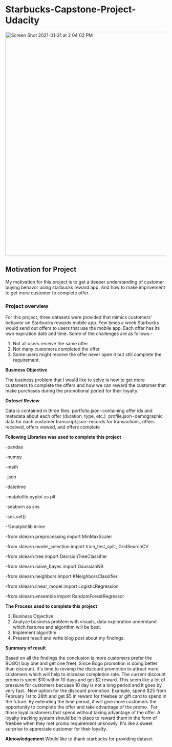 # Starbucks-Capstone-Project-Udacity

<img width="698" alt="Screen Shot 2021-01-21 at 2 04 02 PM" src="https://user-images.githubusercontent.com/71035452/105400474-fa086700-5bf2-11eb-9fdc-a37b919e41ff.png">

## Motivation for Project

My motivation for this project is to get a deeper understanding of customer buying behavor using starbucks reward app. And how to make imprivement to get more customer to complete offer.

### Project overview

For this project, three datasets were provided that mimics customers' behavior on Starbucks rewards mobile app. Few times a week Starbucks would send out offers to users that use the mobile app. Each offer has its own expiration date and time. 
Some of the challenges are as follows:-

1. Not all users receive the same offer
2. Not many customers completed the offer
3. Some users might receive the offer never open it but still complete the requirement.

**Business Objective**

The business problem that I would like to solve is how to get more customers to complete the offers and how we can reward the customer that make purchases during the promotional period for their loyalty.

_**Dataset Review**_

Data is contained in three files:
portfolio.json - containing offer ids and metadata about each offer (duration, type, etc.) 
profile.json - demographic data for each customer
transcript.json - records for transactions, offers received, offers viewed, and offers complete 

**Following Libraries was used to complete this project**

  -pandas 
  
  -numpy 
  
  -math
  
  -json
  
  -datetime
  
  -matplotlib.pyplot as plt
  
  -seaborn as sns
  
  -sns.set()
  
  -%matplotlib inline

  -from sklearn.preprocessing import MinMaxScaler
  
  -from sklearn.model_selection import train_test_split, GridSearchCV
  
  -from sklearn.tree import DecisionTreeClassifier
  
  -from sklearn.naive_bayes import GaussianNB 
  
  -from sklearn.neighbors import KNeighborsClassifier
  
  -from sklearn.linear_model import LogisticRegression
  
  -from sklearn.ensemble import RandomForestRegressor

**The Process used to complete this project**

1. Business Objective
2. Analyze business problem with  visuals, data exploration understand which features and algorithm will be best.
3. Implement algorithm
4. Present result and write blog post about my findings.

**Summary of result**

Based on all the findings the conclusion is more customers prefer the BOGO( buy one and get one free). Since Bogo promotion is doing better than discount. It's time to revamp the discount promotion to attract more customers which will help to increase completion rate. The current discount promo is spent $10 within 10 days and get $2 reward. This seem like a lot of pressure for customers becuase 10 day is not a long period and it goes by very fast. 
New option for the discount promotion. Example, spend $25 from February 1st to 28th and get $5 in reward for freebee or gift card to spend in the future. By extending the time period, it will give more customers the opportunity to complete the offer and take advantage of the promo. 
For those loyal customers that spend without taking advantage of the offer. A loyalty tracking system should be in place to reward them in the form of freebee when they met promo requirement unknowly. It's like a sweet surprise to appreciate customer for their loyalty.

**Aknowledgement**
Would like to thank starbucks for providing dataset
